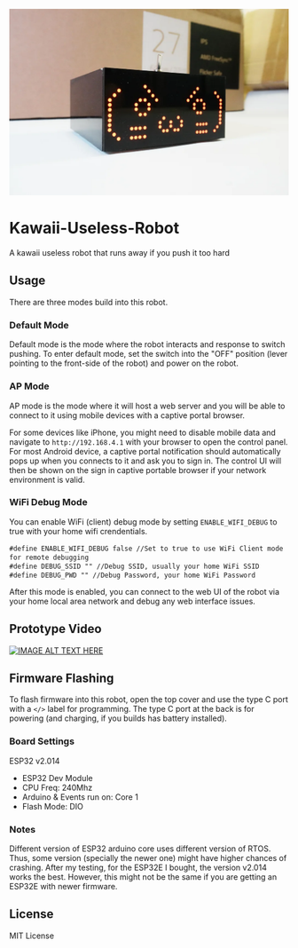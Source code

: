 ![](./img/image-20240703154158027.png) 

# Kawaii-Useless-Robot

A kawaii useless robot that runs away if you push it too hard

## Usage

There are three modes build into this robot. 

### Default Mode

Default mode is the mode where the robot interacts and response to switch pushing. To enter default mode, set the switch into the "OFF" position (lever pointing to the front-side of the robot) and power on the robot.

### AP Mode

AP mode is the mode where it will host a web server and you will be able to connect to it using mobile devices with a captive portal browser. 

For some devices like iPhone, you might need to disable mobile data and navigate to `http://192.168.4.1` with your browser to open the control panel. For most Android device, a captive portal notification should automatically pops up when you connects to it and ask you to sign in. The control UI will then be shown on the sign in captive portable browser if your network environment is valid.

### WiFi Debug Mode

You can enable WiFi (client) debug mode by setting `ENABLE_WIFI_DEBUG` to true with your home wifi crendentials.

```
#define ENABLE_WIFI_DEBUG false //Set to true to use WiFi Client mode for remote debugging
#define DEBUG_SSID "" //Debug SSID, usually your home WiFi SSID
#define DEBUG_PWD "" //Debug Password, your home WiFi Password
```

After this mode is enabled, you can connect to the web UI of the robot via your home local area network and debug any web interface issues.

## Prototype Video

[![IMAGE ALT TEXT HERE](https://img.youtube.com/vi/l38ngzytmJw/0.jpg)](https://youtu.be/l38ngzytmJw)



## Firmware Flashing

To flash firmware into this robot, open the top cover and use the type C port with a `</>` label for programming. The type C port at the back is for powering (and charging, if you builds has battery installed).



### Board Settings

ESP32 v2.014

- ESP32 Dev Module
- CPU Freq: 240Mhz
- Arduino & Events run on: Core 1
- Flash Mode: DIO

### Notes

Different version of ESP32 arduino core uses different version of RTOS. Thus, some version (specially the newer one) might have higher chances of crashing. After my testing, for the ESP32E I bought, the version v2.014 works the best. However, this might not be the same if you are getting an ESP32E with newer firmware.



## License

MIT License




